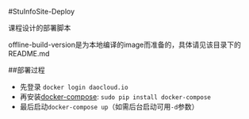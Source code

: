 #StuInfoSite-Deploy

课程设计的部署脚本

offline-build-version是为本地编译的image而准备的，具体请见该目录下的README.md

##部署过程

* 先登录 `docker login daocloud.io`
* 再安装[docker-compose](https://docs.docker.com/compose/): `sudo pip install docker-compose`
* 最后启动`docker-compose up`（如需后台启动可用`-d`参数）
